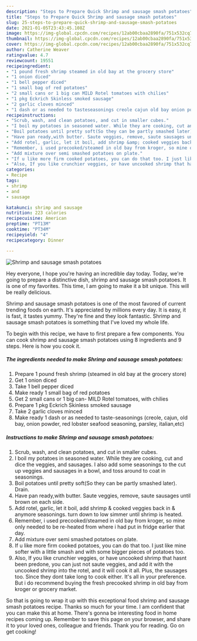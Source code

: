 ```yaml
---
description: "Steps to Prepare Quick Shrimp and sausage smash potatoes"
title: "Steps to Prepare Quick Shrimp and sausage smash potatoes"
slug: 25-steps-to-prepare-quick-shrimp-and-sausage-smash-potatoes
date: 2021-01-05T23:43:45.108Z
image: https://img-global.cpcdn.com/recipes/12ab00cbaa2890fa/751x532cq70/shrimp-and-sausage-smash-potatoes-recipe-main-photo.jpg
thumbnail: https://img-global.cpcdn.com/recipes/12ab00cbaa2890fa/751x532cq70/shrimp-and-sausage-smash-potatoes-recipe-main-photo.jpg
cover: https://img-global.cpcdn.com/recipes/12ab00cbaa2890fa/751x532cq70/shrimp-and-sausage-smash-potatoes-recipe-main-photo.jpg
author: Catherine Weaver
ratingvalue: 4.7
reviewcount: 19551
recipeingredient:
- "1 pound fresh shrimp steamed in old bay at the grocery store"
- "1 onion diced"
- "1 bell pepper diced"
- "1 small bag of red potatoes"
- "2 small cans or 1 big can MILD Rotel tomatoes with chilies"
- "1 pkg Eckrich Skinless smoked sausage"
- "2 garlic cloves minced"
- "1 dash or as needed to tasteseasonings creole cajun old bay onion powder red lobster seafood seasoning parsley italianetc"
recipeinstructions:
- "Scrub, wash, and clean potatoes, and cut in smaller cubes."
- "I boil my potatoes in seasoned water. While they are cooking, cut and dice the veggies, and sausages. I also add some seasonings to the cut up veggies and sausages in a bowl, and toss around to coat in seasonings."
- "Boil potatoes until pretty soft(So they can be partly smashed later). Drain."
- "Have pan ready,with butter. Saute veggies, remove, saute sausages until brown on each side."
- "Add rotel, garlic, let it boil, add shrimp &amp; cooked veggies back in &amp; anymore seasonings. turn down to low simmer until shrimp is heated."
- "Remember, i used precooked/steamed in old bay from kroger, so mine only needed to be re-heated from where i had put in fridge earlier that day."
- "Add mixture over semi smashed potatoes on plate."
- "If u like more firm cooked potatoes, you can do that too. I just like mine softer with a little smash and with some bigger pieces of potatoes too."
- "Also, If you like crunchier veggies, or have uncooked shrimp that hasnt been predone, you can just not saute veggies, and add it with the uncooked shrimp into the rotel, and it will cook it all. Plus, the sausages too. Since they dont take long to cook either. It&#39;s all in your preference. But i do recommend buying the fresh precooked shrimp in old bay from kroger or grocery market."
categories:
- Recipe
tags:
- shrimp
- and
- sausage

katakunci: shrimp and sausage 
nutrition: 223 calories
recipecuisine: American
preptime: "PT13M"
cooktime: "PT34M"
recipeyield: "4"
recipecategory: Dinner

---
```



![Shrimp and sausage smash potatoes](https://img-global.cpcdn.com/recipes/12ab00cbaa2890fa/751x532cq70/shrimp-and-sausage-smash-potatoes-recipe-main-photo.jpg)

Hey everyone, I hope you're having an incredible day today. Today, we're going to prepare a distinctive dish, shrimp and sausage smash potatoes. It is one of my favorites. This time, I am going to make it a bit unique. This will be really delicious.



Shrimp and sausage smash potatoes is one of the most favored of current trending foods on earth. It's appreciated by millions every day. It is easy, it is fast, it tastes yummy. They're fine and they look fantastic. Shrimp and sausage smash potatoes is something that I've loved my whole life.


To begin with this recipe, we have to first prepare a few components. You can cook shrimp and sausage smash potatoes using 8 ingredients and 9 steps. Here is how you cook it.

<!--inarticleads1-->

##### The ingredients needed to make Shrimp and sausage smash potatoes:

1. Prepare 1 pound fresh shrimp (steamed in old bay at the grocery store)
1. Get 1 onion diced
1. Take 1 bell pepper diced
1. Make ready 1 small bag of red potatoes
1. Get 2 small cans or 1 big can- MILD Rotel tomatoes, with chilies
1. Prepare 1 pkg Eckrich Skinless smoked sausage
1. Take 2 garlic cloves minced
1. Make ready 1 dash or as needed to taste-seasonings (creole, cajun, old bay, onion powder, red lobster seafood seasoning, parsley, italian,etc)




<!--inarticleads2-->

##### Instructions to make Shrimp and sausage smash potatoes:

1. Scrub, wash, and clean potatoes, and cut in smaller cubes.
1. I boil my potatoes in seasoned water. While they are cooking, cut and dice the veggies, and sausages. I also add some seasonings to the cut up veggies and sausages in a bowl, and toss around to coat in seasonings.
1. Boil potatoes until pretty soft(So they can be partly smashed later). Drain.
1. Have pan ready,with butter. Saute veggies, remove, saute sausages until brown on each side.
1. Add rotel, garlic, let it boil, add shrimp &amp; cooked veggies back in &amp; anymore seasonings. turn down to low simmer until shrimp is heated.
1. Remember, i used precooked/steamed in old bay from kroger, so mine only needed to be re-heated from where i had put in fridge earlier that day.
1. Add mixture over semi smashed potatoes on plate.
1. If u like more firm cooked potatoes, you can do that too. I just like mine softer with a little smash and with some bigger pieces of potatoes too.
1. Also, If you like crunchier veggies, or have uncooked shrimp that hasnt been predone, you can just not saute veggies, and add it with the uncooked shrimp into the rotel, and it will cook it all. Plus, the sausages too. Since they dont take long to cook either. It&#39;s all in your preference. But i do recommend buying the fresh precooked shrimp in old bay from kroger or grocery market.




So that is going to wrap it up with this exceptional food shrimp and sausage smash potatoes recipe. Thanks so much for your time. I am confident that you can make this at home. There's gonna be interesting food in home recipes coming up. Remember to save this page on your browser, and share it to your loved ones, colleague and friends. Thank you for reading. Go on get cooking!
